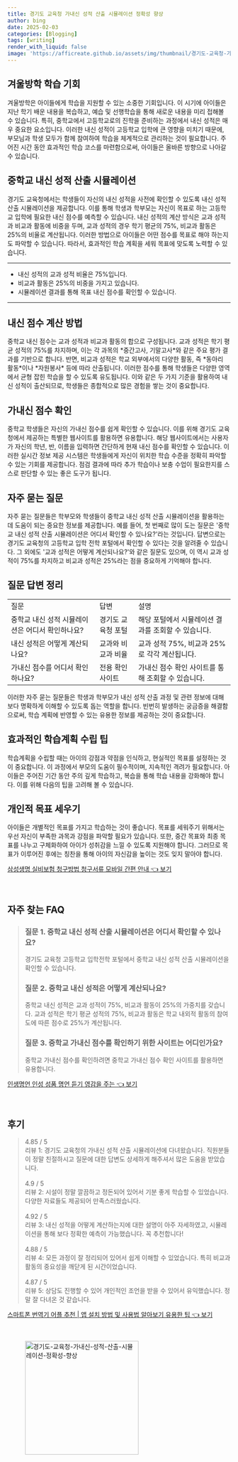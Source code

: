 ```yaml
---
title: 경기도 교육청 가내신 성적 산출 시뮬레이션 정확성 향상
author: bing
date: 2025-02-03
categories: [Blogging]
tags: [writing]
render_with_liquid: false
image: 'https://afficreate.github.io/assets/img/thumbnail/경기도-교육청-가내신-성적-산출-시뮬레이션-정확성-향상.webp'
---
```



<h2 id='겨울방학_학습_기회'>겨울방학 학습 기회</h2>

<p>겨울방학은 아이들에게 학습을 지원할 수 있는 소중한 기회입니다. 이 시기에 아이들은 지난 학기 배운 내용을 복습하고, 예습 및 선행학습을 통해 새로운 내용을 미리 접해볼 수 있습니다. 특히, 중학교에서 고등학교로의 진학을 준비하는 과정에서 내신 성적은 매우 중요한 요소입니다. 이러한 내신 성적이 고등학교 입학에 큰 영향을 미치기 때문에, 부모님과 학생 모두가 함께 참여하여 학습을 체계적으로 관리하는 것이 필요합니다. 주어진 시간 동안 효과적인 학습 코스를 마련함으로써, 아이들은 올바른 방향으로 나아갈 수 있습니다.</p>

<h2 id='중학교_내신_성적_산출_시뮬레이션'>중학교 내신 성적 산출 시뮬레이션</h2>

<p>경기도 교육청에서는 학생들이 자신의 내신 성적을 사전에 확인할 수 있도록 내신 성적 산출 시뮬레이션을 제공합니다. 이를 통해 학생과 학부모는 자신이 목표로 하는 고등학교 입학에 필요한 내신 점수를 예측할 수 있습니다. 내신 성적의 계산 방식은 교과 성적과 비교과 활동에 비중을 두며, 교과 성적의 경우 학기 평균의 75%, 비교과 활동은 25%의 비율로 계산됩니다. 이러한 방법으로 아이들은 어떤 점수를 목표로 해야 하는지도 파악할 수 있습니다. 따라서, 효과적인 학습 계획을 세워 목표에 맞도록 노력할 수 있습니다.</p>

<hr />

<ul>
    <li>내신 성적의 교과 성적 비율은 75%입니다.</li>
    <li>비교과 활동은 25%의 비중을 가지고 있습니다.</li>
    <li>시뮬레이션 결과를 통해 목표 내신 점수를 확인할 수 있습니다.</li>
</ul>

<hr />

<h2 id='내신_점수_계산_방법'>내신 점수 계산 방법</h2>

<p>중학교 내신 점수는 교과 성적과 비교과 활동의 합으로 구성됩니다. 교과 성적은 학기 평균 성적의 75%를 차지하며, 이는 각 과목의 *중간고사, 기말고사*와 같은 주요 평가 결과를 기반으로 합니다. 반면, 비교과 성적은 학교 외부에서의 다양한 활동, 즉 *동아리 활동*이나 *자원봉사* 등에 따라 산출됩니다. 이러한 점수를 통해 학생들은 다양한 영역에서 균형 잡힌 학습을 할 수 있도록 유도됩니다. 이와 같은 두 가지 기준을 활용하여 내신 성적이 출산되므로, 학생들은 종합적으로 많은 경험을 쌓는 것이 중요합니다.</p>

<h2 id='가내신_점수_확인'>가내신 점수 확인</h2>

<p>중학교 학생들은 자신의 가내신 점수를 쉽게 확인할 수 있습니다. 이를 위해 경기도 교육청에서 제공하는 특별한 웹사이트를 활용하면 유용합니다. 해당 웹사이트에서는 사용자가 자신의 학년, 반, 이름을 입력하면 간단하게 현재 내신 점수를 확인할 수 있습니다. 이러한 실시간 정보 제공 시스템은 학생들에게 자신이 위치한 학습 수준을 정확히 파악할 수 있는 기회를 제공합니다. 점검 결과에 따라 추가 학습이나 보충 수업이 필요한지를 스스로 판단할 수 있는 좋은 도구가 됩니다.</p>

<h2 id='자주_묻는_질문'>자주 묻는 질문</h2>

<p>자주 묻는 질문들은 학부모와 학생들이 중학교 내신 성적 산출 시뮬레이션을 활용하는 데 도움이 되는 중요한 정보를 제공합니다. 예를 들어, 첫 번째로 많이 도는 질문은 '중학교 내신 성적 산출 시뮬레이션은 어디서 확인할 수 있나요?'라는 것입니다. 답변으로는 경기도 교육청의 고등학교 입학 전학 포털에서 확인할 수 있다는 것을 알려줄 수 있습니다. 그 외에도 '교과 성적은 어떻게 계산되나요?'와 같은 질문도 있으며, 이 역시 교과 성적이 75%를 차지하고 비교과 성적은 25%라는 점을 중요하게 기억해야 합니다.</p>

<h2 id='질문_답변_정리'>질문 답변 정리</h2>

<table>
    <tr>
        <td>질문</td>
        <td>답변</td>
        <td>설명</td>
    </tr>
    <tr>
        <td>중학교 내신 성적 시뮬레이션은 어디서 확인하나요?</td>
        <td>경기도 교육청 포털</td>
        <td>해당 포털에서 시뮬레이션 결과를 조회할 수 있습니다.</td>
    </tr>
    <tr>
        <td>내신 성적은 어떻게 계산되나요?</td>
        <td>교과와 비교과 비율</td>
        <td>교과 성적 75%, 비교과 25%로 각각 계산됩니다.</td>
    </tr>
    <tr>
        <td>가내신 점수를 어디서 확인하나요?</td>
        <td>전용 확인 사이트</td>
        <td>가내신 점수 확인 사이트를 통해 조회할 수 있습니다.</td>
    </tr>
</table>

<p>이러한 자주 묻는 질문들은 학생과 학부모가 내신 성적 산출 과정 및 관련 정보에 대해 보다 명확하게 이해할 수 있도록 돕는 역할을 합니다. 빈번히 발생하는 궁금증을 해결함으로써, 학습 계획에 반영할 수 있는 유용한 정보를 제공하는 것이 중요합니다.</p>

<h2 id='학습계획_수립_팁'>효과적인 학습계획 수립 팁</h2>

<p>학습계획을 수립할 때는 아이의 강점과 약점을 인식하고, 현실적인 목표를 설정하는 것이 중요합니다. 이 과정에서 부모의 도움이 필수적이며, 지속적인 격려가 필요합니다. 아이들은 주어진 기간 동안 주의 깊게 학습하고, 복습을 통해 학습 내용을 강화해야 합니다. 이를 위해 다음의 팁을 고려해 볼 수 있습니다.</p>

<h2 id='개인적_목표_세우기'>개인적 목표 세우기</h2>

<p>아이들은 개별적인 목표를 가지고 학습하는 것이 좋습니다. 목표를 세워주기 위해서는 우선 자신이 부족한 과목과 강점을 파악할 필요가 있습니다. 또한, 중간 목표와 최종 목표를 나누고 구체화하여 아이가 성취감을 느낄 수 있도록 지원해야 합니다. 그러므로 목표가 이루어진 후에는 칭찬을 통해 아이의 자신감을 높이는 것도 잊지 말아야 합니다.</p>


<p><a class="click-button" title="삼성생명 실비보험 청구방법 청구서류 모바일 간편 안내" href="https://afficreate.github.io/posts/%EC%82%BC%EC%84%B1%EC%83%9D%EB%AA%85-%EC%8B%A4%EB%B9%84%EB%B3%B4%ED%97%98-%EC%B2%AD%EA%B5%AC%EB%B0%A9%EB%B2%95-%EC%B2%AD%EA%B5%AC%EC%84%9C%EB%A5%98-%EB%AA%A8%EB%B0%94%EC%9D%BC-%EA%B0%84%ED%8E%B8-%EC%95%88%EB%82%B4/" rel="dofollow">삼성생명 실비보험 청구방법 청구서류 모바일 간편 안내 👈 보기</a></p><br>
<h2 id='자주_찾는_FAQ'>자주 찾는 FAQ</h2>
<div itemscope="" itemtype="https://schema.org/FAQPage"> 
<blockquote> 
<div itemscope="" itemprop="mainEntity" itemtype="https://schema.org/Question"> 
<h3 itemprop="name">질문 1. 중학교 내신 성적 산출 시뮬레이션은 어디서 확인할 수 있나요?</h3> 
<div itemscope="" itemprop="acceptedAnswer" itemtype="https://schema.org/Answer"> 
<span itemprop="text"> 
<p>경기도 교육청 고등학교 입학전학 포털에서 중학교 내신 성적 산출 시뮬레이션을 확인할 수 있습니다.</p> 
</span> 
</div> 
</div> 

<div itemscope="" itemprop="mainEntity" itemtype="https://schema.org/Question"> 
<h3 itemprop="name">질문 2. 중학교 내신 성적은 어떻게 계산되나요?</h3> 
<div itemscope="" itemprop="acceptedAnswer" itemtype="https://schema.org/Answer"> 
<span itemprop="text"> 
<p>중학교 내신 성적은 교과 성적이 75%, 비교과 활동이 25%의 가중치를 갖습니다. 교과 성적은 학기 평균 성적의 75%, 비교과 활동은 학교 내외적 활동의 참여도에 따른 점수로 25%가 계산됩니다.</p> 
</span> 
</div> 
</div> 

<div itemscope="" itemprop="mainEntity" itemtype="https://schema.org/Question"> 
<h3 itemprop="name">질문 3. 중학교 가내신 점수를 확인하기 위한 사이트는 어디인가요?</h3> 
<div itemscope="" itemprop="acceptedAnswer" itemtype="https://schema.org/Answer"> 
<span itemprop="text"> 
<p>중학교 가내신 점수를 확인하려면 중학교 가내신 점수 확인 사이트를 활용하면 유용합니다.</p> 
</span> 
</div> 
</div> 
</blockquote> 
</div>
<p><a class="click-button" title="인생명언 인성 성품 명언 듣기 영감을 주는" href="https://afficreate.github.io/posts/%EC%9D%B8%EC%83%9D%EB%AA%85%EC%96%B8-%EC%9D%B8%EC%84%B1-%EC%84%B1%ED%92%88-%EB%AA%85%EC%96%B8-%EB%93%A3%EA%B8%B0-%EC%98%81%EA%B0%90%EC%9D%84-%EC%A3%BC%EB%8A%94/" rel="dofollow">인생명언 인성 성품 명언 듣기 영감을 주는 👈 보기</a></p><br>
<h2 id='후기'>후기</h2>
<div itemscope itemtype="https://schema.org/Product">
  <blockquote>
  <div itemprop="review" itemscope itemtype="https://schema.org/Review">
      <div itemprop="reviewRating" itemscope itemtype="https://schema.org/Rating"> <span itemprop="ratingValue">4.85</span> / <span itemprop="bestRating">5</span> </div>
      <span itemprop="reviewBody">리뷰 1: 경기도 교육청의 가내신 성적 산출 시뮬레이션에 다녀왔습니다. 직원분들이 정말 친절하시고 질문에 대한 답변도 상세하게 해주셔서 많은 도움을 받았습니다.</span>
  </div>
  <br>
  <div itemprop="review" itemscope itemtype="https://schema.org/Review">
      <div itemprop="reviewRating" itemscope itemtype="https://schema.org/Rating"> <span itemprop="ratingValue">4.9</span> / <span itemprop="bestRating">5</span> </div>
      <span itemprop="reviewBody">리뷰 2: 시설이 정말 깔끔하고 정돈되어 있어서 기분 좋게 학습할 수 있었습니다. 다양한 자료들도 제공되어 만족스러웠습니다.</span>
  </div>
  <br>
  <div itemprop="review" itemscope itemtype="https://schema.org/Review">
      <div itemprop="reviewRating" itemscope itemtype="https://schema.org/Rating"> <span itemprop="ratingValue">4.92</span> / <span itemprop="bestRating">5</span> </div>
      <span itemprop="reviewBody">리뷰 3: 내신 성적을 어떻게 계산하는지에 대한 설명이 아주 자세하였고, 시뮬레이션을 통해 보다 정확한 예측이 가능했습니다. 꼭 추천합니다!</span>
  </div>
  <br>
  <div itemprop="review" itemscope itemtype="https://schema.org/Review">
      <div itemprop="reviewRating" itemscope itemtype="https://schema.org/Rating"> <span itemprop="ratingValue">4.88</span> / <span itemprop="bestRating">5</span> </div>
      <span itemprop="reviewBody">리뷰 4: 모든 과정이 잘 정리되어 있어서 쉽게 이해할 수 있었습니다. 특히 비교과 활동의 중요성을 깨닫게 된 시간이었습니다.</span>
  </div>
  <br>
  <div itemprop="review" itemscope itemtype="https://schema.org/Review">
      <div itemprop="reviewRating" itemscope itemtype="https://schema.org/Rating"> <span itemprop="ratingValue">4.87</span> / <span itemprop="bestRating">5</span> </div>
      <span itemprop="reviewBody">리뷰 5: 상담도 진행할 수 있어 개인적인 조언을 받을 수 있어서 유익했습니다. 정말 잘 다녀온 것 같습니다.</span>
  </div>
  </blockquote>
</div>
<p><a class="click-button" title="스마트폰 번역기 어플 추천 | 앱 설치 방법 및 사용법 알아보기 유용한 팁" href="https://afficreate.github.io/posts/%EC%8A%A4%EB%A7%88%ED%8A%B8%ED%8F%B0-%EB%B2%88%EC%97%AD%EA%B8%B0-%EC%96%B4%ED%94%8C-%EC%B6%94%EC%B2%9C-%EC%95%B1-%EC%84%A4%EC%B9%98-%EB%B0%A9%EB%B2%95-%EB%B0%8F-%EC%82%AC%EC%9A%A9%EB%B2%95-%EC%95%8C%EC%95%84%EB%B3%B4%EA%B8%B0-%EC%9C%A0%EC%9A%A9%ED%95%9C-%ED%8C%81/" rel="dofollow">스마트폰 번역기 어플 추천 | 앱 설치 방법 및 사용법 알아보기 유용한 팁 👈 보기</a></p><br>
<figure class="image"><img src="https://afficreate.github.io/assets/img/thumbnail/경기도-교육청-가내신-성적-산출-시뮬레이션-정확성-향상.webp" alt="경기도-교육청-가내신-성적-산출-시뮬레이션-정확성-향상" width="256" height="256"></figure>